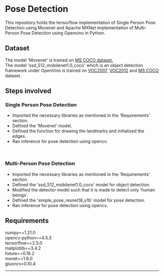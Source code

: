 # Pose Detection
This repository holds the tensorflow implementation of Single Person Pose Detection using Movenet and Apache MXNet implementation of Multi-Person Pose Detection using Openvino in Python.
<br>
## Dataset
The model 'Movenet' is trained on <a href="https://voxel51.com/docs/fiftyone/user_guide/dataset_zoo/index.html">MS COCO dataset.</a><br>
The model 'ssd_512_mobilenet1.0_coco' which is an object detection framework under OpenVino is trained on <a href="https://www.kaggle.com/zaraks/pascal-voc-2007">VOC2007</a>, <a href="https://www.kaggle.com/huanghanchina/pascal-voc-2012">VOC2012</a> and <a href="https://voxel51.com/docs/fiftyone/user_guide/dataset_zoo/index.html"> MS COCO</a> dataset. 
<br>

## Steps involved
### Single Person Pose Detection
- Imported the necessary libraries as mentioned in the 'Requirements' section.
- Defined the 'Movenet' model.
- Defined the function for drawing the landmarks and initialized the edges.
- Ran inference for pose detection using opencv.
<br>

### Multi-Person Pose Detection
- Imported the necessary libraries as mentioned in the 'Requirements' section.
- Defined the 'ssd_512_mobilenet1.0_coco' model for object detection.
- Modified the detector model such that it is made to detect only 'human beings'.
- Defined the 'simple_pose_resnet18_v1b' model for pose detection.
- Ran inference for pose detection using opencv. 

## Requirements

numpy==1.21.0
<br>
opencv-python==4.5.3
<br>
tensorflow==2.5.0
<br>
matplotlib==3.4.2
<br>
future==0.18.2
<br>
mxnet==1.8.0
<br>
gluoncv=0.10.4
<hr>
